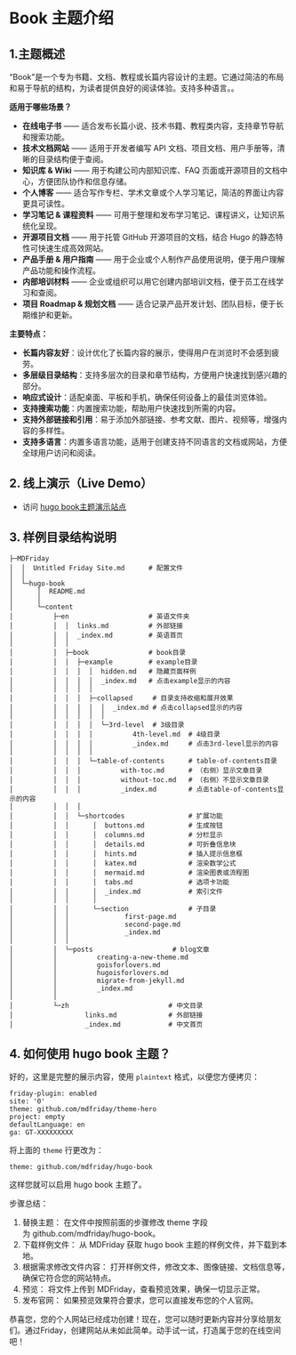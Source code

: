 # Book 主题介绍
## 1.主题概述

“Book”是一个专为书籍、文档、教程或长篇内容设计的主题。它通过简洁的布局和易于导航的结构，为读者提供良好的阅读体验。支持多种语言。。

**适用于哪些场景？**

- **在线电子书** —— 适合发布长篇小说、技术书籍、教程类内容，支持章节导航和搜索功能。
- **技术文档网站** —— 适用于开发者编写 API 文档、项目文档、用户手册等，清晰的目录结构便于查阅。
- **知识库 & Wiki** —— 用于构建公司内部知识库、FAQ 页面或开源项目的文档中心，方便团队协作和信息存储。
- **个人博客** —— 适合写作专栏、学术文章或个人学习笔记，简洁的界面让内容更具可读性。
- **学习笔记 & 课程资料** —— 可用于整理和发布学习笔记、课程讲义，让知识系统化呈现。
- **开源项目文档** —— 用于托管 GitHub 开源项目的文档，结合 Hugo 的静态特性可快速生成高效网站。
- **产品手册 & 用户指南** —— 用于企业或个人制作产品使用说明，便于用户理解产品功能和操作流程。
- **内部培训材料** —— 企业或组织可以用它创建内部培训文档，便于员工在线学习和查阅。
- **项目 Roadmap & 规划文档** —— 适合记录产品开发计划、团队目标，便于长期维护和更新。


**主要特点：**

- **长篇内容友好**：设计优化了长篇内容的展示，使得用户在浏览时不会感到疲劳。
- **多层级目录结构**：支持多层次的目录和章节结构，方便用户快速找到感兴趣的部分。
- **响应式设计**：适配桌面、平板和手机，确保任何设备上的最佳浏览体验。
- **支持搜索功能**：内置搜索功能，帮助用户快速找到所需的内容。
- **支持外部链接和引用**：易于添加外部链接、参考文献、图片、视频等，增强内容的多样性。
- **支持多语言**：内置多语言功能，适用于创建支持不同语言的文档或网站，方便全球用户访问和阅读。

## 2. 线上演示（Live Demo）

- 访问 [hugo book主题演示站点]( https://www.bilibili.com/video/BV1GtcuezEvs/?share_source=copy_web&vd_source=fd436a14aae706a8ed4a8b58b172721d)

## 3. 样例目录结构说明


```plaintext
├─MDFriday
│  │  Untitled Friday Site.md      # 配置文件
│  │
│  └─hugo-book
│      │  README.md
│      │
│      └─content
│          ├─en                    # 英语文件夹
│          │  │  links.md          # 外部链接
│          │  │  _index.md         # 英语首页
│          │  │
│          │  ├─book               # book目录
│          │  │  ├─example         # example目录
│          │  │  │  │  hidden.md   # 隐藏页面样例
│          │  │  │  │  _index.md   # 点击example显示的内容
│          │  │  │  │
│          │  │  │  ├─collapsed     # 目录支持收缩和展开效果
│          │  │  │  │  │  _index.md # 点击collapsed显示的内容
│          │  │  │  │  │
│          │  │  │  │  └─3rd-level  # 3级目录
│          │  │  │  │          4th-level.md  # 4级目录
│          │  │  │  │          _index.md     # 点击3rd-level显示的内容
│          │  │  │  │
│          │  │  │  └─table-of-contents      # table-of-contents目录
│          │  │  │          with-toc.md      # （右侧）显示文章目录
│          │  │  │          without-toc.md   # （右侧）不显示文章目录
│          │  │  │          _index.md        # 点击table-of-contents显示的内容
│          │  │  │
│          │  │  └─shortcodes                # 扩展功能
│          │  │      │  buttons.md           # 生成按钮
│          │  │      │  columns.md           # 分栏显示
│          │  │      │  details.md           # 可折叠信息块
│          │  │      │  hints.md             # 插入提示信息框
│          │  │      │  katex.md             # 渲染数学公式
│          │  │      │  mermaid.md           # 渲染图表或流程图
│          │  │      │  tabs.md              # 选项卡功能
│          │  │      │  _index.md            # 索引文件
│          │  │      │
│          │  │      └─section               # 子目录
│          │  │              first-page.md   
│          │  │              second-page.md
│          │  │              _index.md
│          │  │
│          │  └─posts                    # blog文章    
│          │          creating-a-new-theme.md
│          │          goisforlovers.md
│          │          hugoisforlovers.md
│          │          migrate-from-jekyll.md
│          │          _index.md
│          │
│          └─zh                         # 中文目录
│                  links.md             # 外部链接
│                  _index.md            # 中文首页
```
## 4. 如何使用 hugo book 主题？

好的，这里是完整的展示内容，使用 `plaintext` 格式，以便您方便拷贝：

```plaintext
friday-plugin: enabled
site: '0'
theme: github.com/mdfriday/theme-hero
project: empty
defaultLanguage: en
ga: GT-XXXXXXXXX
```

将上面的 `theme` 行更改为：

```plaintext
theme: github.com/mdfriday/hugo-book
```

这样您就可以启用 hugo book 主题了。

步骤总结：

1. 替换主题： 在文件中按照前面的步骤修改 theme 字段为 github.com/mdfriday/hugo-book。
2. 下载样例文件： 从 MDFriday 获取 hugo book 主题的样例文件，并下载到本地。
3. 根据需求修改文件内容： 打开样例文件，修改文本、图像链接、文档信息等，确保它符合您的网站特点。
4. 预览： 将文件上传到 MDFriday，查看预览效果，确保一切显示正常。
5. 发布官网： 如果预览效果符合要求，您可以直接发布您的个人官网。


恭喜您，您的个人网站已经成功创建！现在，您可以随时更新内容并分享给朋友们。通过Friday，创建网站从未如此简单。动手试一试，打造属于您的在线空间吧！
